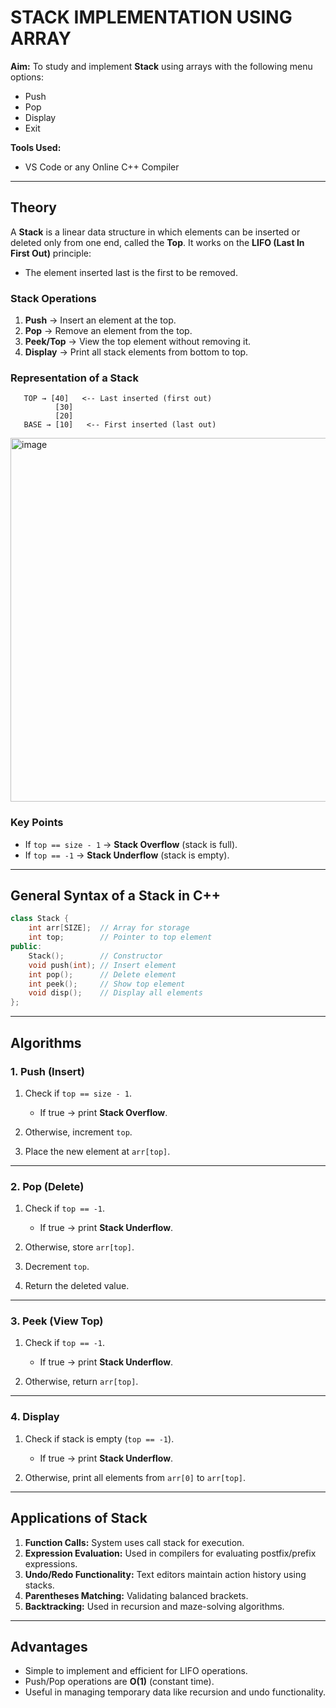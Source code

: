 # STACK IMPLEMENTATION USING ARRAY

**Aim:**
To study and implement **Stack** using arrays with the following menu options:

* Push
* Pop
* Display
* Exit

**Tools Used:**

* VS Code or any Online C++ Compiler

---

## Theory

A **Stack** is a linear data structure in which elements can be inserted or deleted only from one end, called the **Top**.
It works on the **LIFO (Last In First Out)** principle:

* The element inserted last is the first to be removed.

### Stack Operations

1. **Push** → Insert an element at the top.
2. **Pop** → Remove an element from the top.
3. **Peek/Top** → View the top element without removing it.
4. **Display** → Print all stack elements from bottom to top.

### Representation of a Stack

```
   TOP → [40]   <-- Last inserted (first out)
          [30]
          [20]
   BASE → [10]   <-- First inserted (last out)
```
<img width="1152" height="582" alt="image" src="https://github.com/user-attachments/assets/4e5fc79f-6c22-4c78-8091-0109a4c62f0a" />


### Key Points

* If `top == size - 1` → **Stack Overflow** (stack is full).
* If `top == -1` → **Stack Underflow** (stack is empty).

---

## General Syntax of a Stack in C++

```cpp
class Stack {
    int arr[SIZE];  // Array for storage
    int top;        // Pointer to top element
public:
    Stack();        // Constructor
    void push(int); // Insert element
    int pop();      // Delete element
    int peek();     // Show top element
    void disp();    // Display all elements
};
```

---

## Algorithms

### 1. Push (Insert)

1. Check if `top == size - 1`.

   * If true → print **Stack Overflow**.
2. Otherwise, increment `top`.
3. Place the new element at `arr[top]`.

---

### 2. Pop (Delete)

1. Check if `top == -1`.

   * If true → print **Stack Underflow**.
2. Otherwise, store `arr[top]`.
3. Decrement `top`.
4. Return the deleted value.

---

### 3. Peek (View Top)

1. Check if `top == -1`.

   * If true → print **Stack Underflow**.
2. Otherwise, return `arr[top]`.

---

### 4. Display

1. Check if stack is empty (`top == -1`).

   * If true → print **Stack Underflow**.
2. Otherwise, print all elements from `arr[0]` to `arr[top]`.

---

## Applications of Stack

1. **Function Calls:** System uses call stack for execution.
2. **Expression Evaluation:** Used in compilers for evaluating postfix/prefix expressions.
3. **Undo/Redo Functionality:** Text editors maintain action history using stacks.
4. **Parentheses Matching:** Validating balanced brackets.
5. **Backtracking:** Used in recursion and maze-solving algorithms.

---

## Advantages

* Simple to implement and efficient for LIFO operations.
* Push/Pop operations are **O(1)** (constant time).
* Useful in managing temporary data like recursion and undo functionality.
